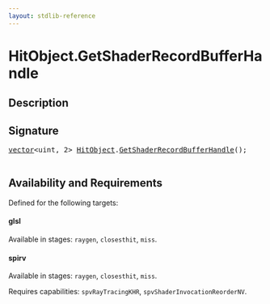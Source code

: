 ```yaml
---
layout: stdlib-reference
---
```


# HitObject\.GetShaderRecordBufferHandle

## Description





## Signature 

<pre>
<a href="/stdlib-reference/types/vector/index" class="code_type">vector</a>&lt;<span class="code_keyword">uint</span>, 2&gt; <a href="/stdlib-reference/types/HitObject/index" class="code_type">HitObject</a>.<a href="/stdlib-reference/types/HitObject/GetShaderRecordBufferHandle">GetShaderRecordBufferHandle</a>();

</pre>

## Availability and Requirements

Defined for the following targets:

#### glsl
Available in stages: `raygen`, `closesthit`, `miss`.

#### spirv
Available in stages: `raygen`, `closesthit`, `miss`.

Requires capabilities: `spvRayTracingKHR`, `spvShaderInvocationReorderNV`.


